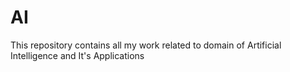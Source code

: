 # AI
This repository contains all my work related to domain of Artificial Intelligence and It's Applications
